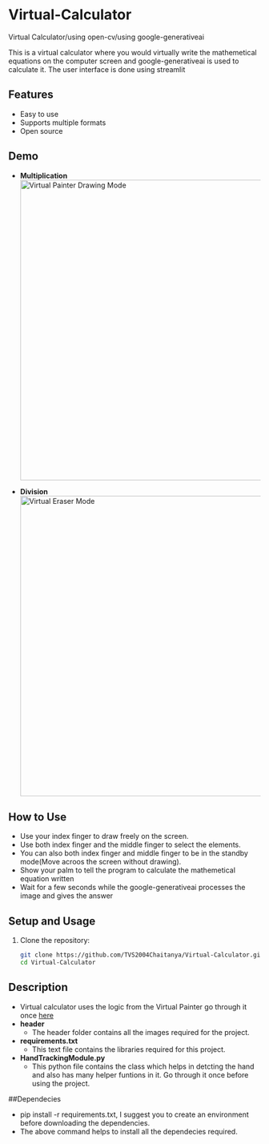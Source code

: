 # Virtual-Calculator
Virtual Calculator/using open-cv/using google-generativeai


This is a virtual calculator where you would virtually write the mathemetical equations on the computer screen and google-generativeai is used to calculate it. The user interface is done using streamlit


## Features

- Easy to use
- Supports multiple formats
- Open source

## Demo

- **Multiplication**  
  <img src="https://github.com/user-attachments/assets/b449fff4-8fb5-4270-9ebe-1800fb13e0eb" width="600" alt="Virtual Painter Drawing Mode">

- **Division**  
  <img src="https://github.com/user-attachments/assets/133ceac7-2391-40ce-ae86-41b92a760c6f" width="600" alt="Virtual Eraser Mode">

## How to Use

- Use your index finger to draw freely on the screen.
- Use both index finger and the middle finger to select the elements.
- You can also both index finger and middle finger to be in the standby mode(Move acroos the screen without drawing).
- Show your palm to tell the program to calculate the mathemetical equation written
- Wait for a few seconds while the google-generativeai processes the image and gives the answer

## Setup and Usage

1. Clone the repository:
   ```sh
   git clone https://github.com/TVS2004Chaitanya/Virtual-Calculator.git
   cd Virtual-Calculator
## Description
- Virtual calculator uses the logic from the Virtual Painter go through it once <a href="https://github.com/TVS2004Chaitanya/Virtual-Painter">here</a>
- **header**
  - The header folder contains all the images required for the project.
- **requirements.txt**
  - This text file contains the libraries required for this project.
- **HandTrackingModule.py**
  - This python file contains the class which helps in detcting the hand and also has many helper funtions in it. Go through it once before using the project.

##Dependecies
- pip install -r requirements.txt, I suggest you to create an environment before downloading the dependencies.
- The above command helps to install all the dependecies required.
